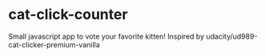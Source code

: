# cat-click-counter
Small javascript app to vote your favorite kitten! Inspired by udacity/ud989-cat-clicker-premium-vanilla
